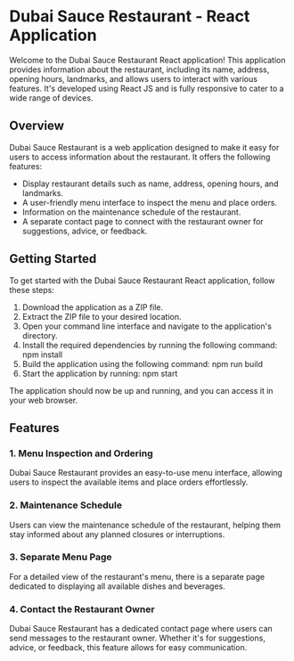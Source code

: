 # Dubai Sauce Restaurant - React Application

Welcome to the Dubai Sauce Restaurant React application! This application provides information about the restaurant, including its name, address, opening hours, landmarks, and allows users to interact with various features. It's developed using React JS and is fully responsive to cater to a wide range of devices.

## Overview

Dubai Sauce Restaurant is a web application designed to make it easy for users to access information about the restaurant. It offers the following features:

- Display restaurant details such as name, address, opening hours, and landmarks.
- A user-friendly menu interface to inspect the menu and place orders.
- Information on the maintenance schedule of the restaurant.
- A separate contact page to connect with the restaurant owner for suggestions, advice, or feedback.

## Getting Started

To get started with the Dubai Sauce Restaurant React application, follow these steps:

1. Download the application as a ZIP file.
2. Extract the ZIP file to your desired location.
3. Open your command line interface and navigate to the application's directory.
4. Install the required dependencies by running the following command: npm install 
5. Build the application using the following command: npm run build
6. Start the application by running: npm start


The application should now be up and running, and you can access it in your web browser.

## Features

### 1. Menu Inspection and Ordering

Dubai Sauce Restaurant provides an easy-to-use menu interface, allowing users to inspect the available items and place orders effortlessly.

### 2. Maintenance Schedule

Users can view the maintenance schedule of the restaurant, helping them stay informed about any planned closures or interruptions.

### 3. Separate Menu Page

For a detailed view of the restaurant's menu, there is a separate page dedicated to displaying all available dishes and beverages.

### 4. Contact the Restaurant Owner

Dubai Sauce Restaurant has a dedicated contact page where users can send messages to the restaurant owner. Whether it's for suggestions, advice, or feedback, this feature allows for easy communication.


